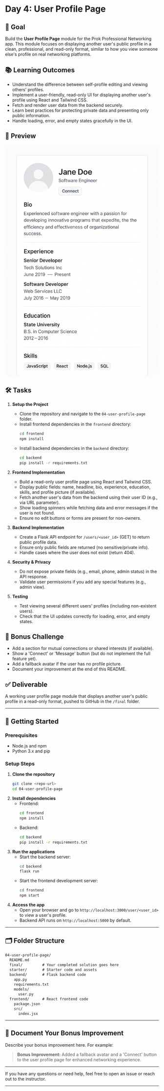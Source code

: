 # Day 4: User Profile Page

## 🎯 Goal

Build the **User Profile Page** module for the Prok Professional Networking app. This module focuses on displaying another user's public profile in a clean, professional, and read-only format, similar to how you view someone else's profile on real networking platforms.

## 📚 Learning Outcomes

- Understand the difference between self-profile editing and viewing others' profiles.
- Implement a user-friendly, read-only UI for displaying another user's profile using React and Tailwind CSS.
- Fetch and render user data from the backend securely.
- Learn best practices for protecting private data and presenting only public information.
- Handle loading, error, and empty states gracefully in the UI.

## 📸 Preview

![User Profile Page](./user-profile-page.png)

## 🛠️ Tasks

1. **Setup the Project**

   - Clone the repository and navigate to the `04-user-profile-page` folder.
   - Install frontend dependencies in the `frontend` directory:
     ```bash
     cd frontend
     npm install
     ```
   - Install backend dependencies in the `backend` directory:
     ```bash
     cd backend
     pip install -r requirements.txt
     ```

2. **Frontend Implementation**

   - Build a read-only user profile page using React and Tailwind CSS.
   - Display public fields: name, headline, bio, experience, education, skills, and profile picture (if available).
   - Fetch another user's data from the backend using their user ID (e.g., via URL parameter).
   - Show loading spinners while fetching data and error messages if the user is not found.
   - Ensure no edit buttons or forms are present for non-owners.

3. **Backend Implementation**

   - Create a Flask API endpoint for `/users/<user_id>` (GET) to return public profile data.
   - Ensure only public fields are returned (no sensitive/private info).
   - Handle cases where the user does not exist (return 404).

4. **Security & Privacy**

   - Do not expose private fields (e.g., email, phone, admin status) in the API response.
   - Validate user permissions if you add any special features (e.g., admin view).

5. **Testing**
   - Test viewing several different users' profiles (including non-existent users).
   - Check that the UI updates correctly for loading, error, and empty states.

## 🧪 Bonus Challenge

- Add a section for mutual connections or shared interests (if available).
- Show a 'Connect' or 'Message' button (but do not implement the full feature yet).
- Add a fallback avatar if the user has no profile picture.
- Document your improvement at the end of this README.

## ✅ Deliverable

A working user profile page module that displays another user's public profile in a read-only format, pushed to GitHub in the `/final` folder.

---

## 🚀 Getting Started

### Prerequisites

- Node.js and npm
- Python 3.x and pip

### Setup Steps

1. **Clone the repository**
   ```bash
   git clone <repo-url>
   cd 04-user-profile-page
   ```
2. **Install dependencies**
   - Frontend:
     ```bash
     cd frontend
     npm install
     ```
   - Backend:
     ```bash
     cd backend
     pip install -r requirements.txt
     ```
3. **Run the applications**
   - Start the backend server:
     ```bash
     cd backend
     flask run
     ```
   - Start the frontend development server:
     ```bash
     cd frontend
     npm start
     ```
4. **Access the app**
   - Open your browser and go to `http://localhost:3000/user/<user_id>` to view a user's profile.
   - Backend API runs on `http://localhost:5000` by default.

---

## 🗂️ Folder Structure

```
04-user-profile-page/
  README.md
  final/         # Your completed solution goes here
  starter/       # Starter code and assets
  backend/       # Flask backend code
    app.py
    requirements.txt
    models/
      user.py
  frontend/      # React frontend code
    package.json
    src/
      index.jsx
```

---

## 📝 Document Your Bonus Improvement

Describe your bonus improvement here. For example:

> **Bonus Improvement:** Added a fallback avatar and a 'Connect' button to the user profile page for enhanced networking experience.

---

If you have any questions or need help, feel free to open an issue or reach out to the instructor.

---
